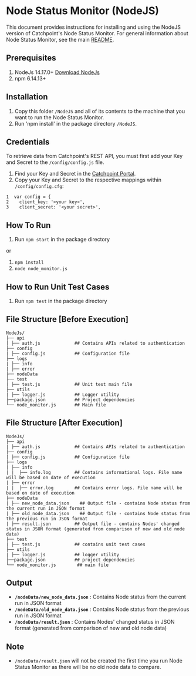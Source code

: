 Node Status Monitor (NodeJS)
===================

This document provides instructions for installing and using the NodeJS version of Catchpoint's Node Status Monitor. For general information about Node Status Monitor, see the main [README](https://github.com/Schultztw/Community-Scripts/blob/June2021_NodeStatusMonitor/Node%20Status%20Monitor/README.md).

Prerequisites
-------------------------------

1. NodeJs 14.17.0+  [Download NodeJs](https://nodejs.org/en/download/)
2. npm 6.14.13+

Installation
------------

1. Copy this folder `/NodeJS` and all of its contents to the machine that you want to run the Node Status Monitor.
2. Run 'npm install' in the package directory `/NodeJS`.

Credentials
-----------

To retrieve data from Catchpoint's REST API, you must first add your Key and Secret to the `/config/config.js` file.

1. Find your Key and Secret in the [Catchpoint Portal](https://portal.catchpoint.com/ui/Content/Administration/ApiDetail.aspx).
2. Copy your Key and Secret to the respective mappings within `/config/config.cfg`:
  
```  
1  var config = {
2    client_key: '<your key>',
3    client_secret: '<your secret>',  
```

How To Run
-----------

1. Run `npm start` in the package directory

or

1. `npm install`
2. `node node_monitor.js`

How to Run Unit Test Cases
--------------------------

1. Run `npm test` in the package directory 


File Structure [Before Execution]
-----------------------------------

```
NodeJs/
├── api
| ├── auth.js             ## Contains APIs related to authentication
├── config
| ├── config.js           ## Configuration file
├── logs                  
| ├── info
| ├── error
├── nodeData
├── test
| ├── test.js             ## Unit test main file
├── utils
| ├── logger.js           ## Logger utility
├──package.json           ## Project dependencies
└── node_monitor.js       ## Main file
```

File Structure [After Execution]
-----------------------------------

```
NodeJs/
├── api
| ├── auth.js             ## Contains APIs related to authentication
├── config
| ├── config.js           ## Configuration file
├── logs
| ├── info
| |  ├── info.log         ## Contains informational logs. File name will be based on date of execution
| ├── error
| |  ├── error.log        ## Contains error logs. File name will be based on date of execution
├── nodeData
| ├── new_node_data.json    ## Output file - contains Node status from the current run in JSON format
| ├── old_node_data.json    ## Output file - contains Node status from the previous run in JSON format
| ├── result.json         ## Output file - contains Nodes' changed status in JSON format (generated from comparison of new and old node data)
├── test
| ├── test.js             ## contains unit test cases 
├── utils
| ├── logger.js           ## logger utility
├──package.json           ## project dependencies
└── node_monitor.js        ## main file
```


Output
-------

* **`/nodeData/new_node_data.json`**    : Contains Node status from the current run in JSON format
* **`/nodeData/old_node_data.json`**    : Contains Node status from the previous run in JSON format
* **`/nodeData/result.json`**           : Contains Nodes' changed status in JSON format (generated from comparison of new and old node data)

Note
-----
* `/nodeData/result.json` will not be created the first time you run Node Status Monitor as there will be no old node data to compare.
